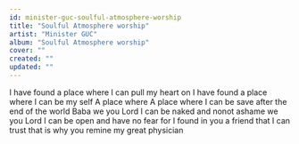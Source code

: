 ```yaml
---
id: minister-guc-soulful-atmosphere-worship
title: "Soulful Atmosphere worship"
artist: "Minister GUC"
album: "Soulful Atmosphere worship"
cover: ""
created: ""
updated: ""
---
```


I have found a place where I can pull
my heart on
I have found a place where I can be my self
A place where
A place where I can be save after the  end of the world
Baba we you Lord I can be naked and  nonot ashame
we you Lord I can be open and have no fear
for I found in you a friend that I can trust
that is why you remine my great
physician